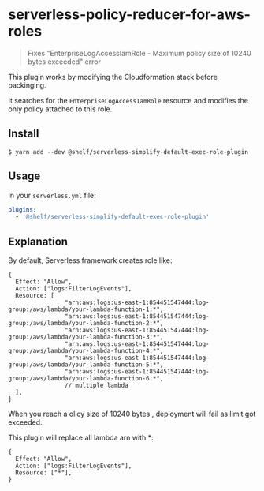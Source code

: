 # serverless-policy-reducer-for-aws-roles

> Fixes "EnterpriseLogAccessIamRole - Maximum policy size of 10240 bytes exceeded" error

This plugin works by modifying the Cloudformation stack before packinging.

It searches for the `EnterpriseLogAccessIamRole` resource and modifies the only policy attached to this role.

## Install

```
$ yarn add --dev @shelf/serverless-simplify-default-exec-role-plugin
```

## Usage

In your `serverless.yml` file:

```yaml
plugins:
  - '@shelf/serverless-simplify-default-exec-role-plugin'
```

## Explanation

By default, Serverless framework creates role like:

```json5
{
  Effect: "Allow",
  Action: ["logs:FilterLogEvents"],
  Resource: [
                "arn:aws:logs:us-east-1:854451547444:log-group:/aws/lambda/your-lambda-function-1:*",
                "arn:aws:logs:us-east-1:854451547444:log-group:/aws/lambda/your-lambda-function-2:*",
                "arn:aws:logs:us-east-1:854451547444:log-group:/aws/lambda/your-lambda-function-3:*",
                "arn:aws:logs:us-east-1:854451547444:log-group:/aws/lambda/your-lambda-function-4:*",
                "arn:aws:logs:us-east-1:854451547444:log-group:/aws/lambda/your-lambda-function-5:*",
                "arn:aws:logs:us-east-1:854451547444:log-group:/aws/lambda/your-lambda-function-6:*",
                // multiple lambda
  ],
}
```

When you reach a olicy size of 10240 bytes , deployment will fail as limit got exceeded.

This plugin will replace all lambda arn with *:

```json5
{
  Effect: "Allow",
  Action: ["logs:FilterLogEvents"],
  Resource: ["*"],
}
```
